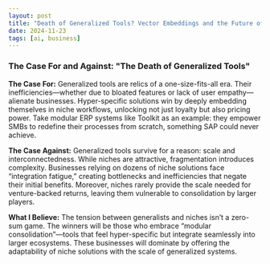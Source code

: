 ```yaml
---
layout: post
title: "Death of Generalized Tools? Vector Embeddings and the Future of AI"
date: 2024-11-23
tags: [ai, business]
---
```


### The Case For and Against: "The Death of Generalized Tools"
**The Case For:** Generalized tools are relics of a one-size-fits-all era. Their inefficiencies—whether due to bloated features or lack of user empathy—alienate businesses. Hyper-specific solutions win by deeply embedding themselves in niche workflows, unlocking not just loyalty but also pricing power. Take modular ERP systems like Toolkit as an example: they empower SMBs to redefine their processes from scratch, something SAP could never achieve.

**The Case Against:** Generalized tools survive for a reason: scale and interconnectedness. While niches are attractive, fragmentation introduces complexity. Businesses relying on dozens of niche solutions face “integration fatigue,” creating bottlenecks and inefficiencies that negate their initial benefits. Moreover, niches rarely provide the scale needed for venture-backed returns, leaving them vulnerable to consolidation by larger players.

**What I Believe:** The tension between generalists and niches isn’t a zero-sum game. The winners will be those who embrace “modular consolidation”—tools that feel hyper-specific but integrate seamlessly into larger ecosystems. These businesses will dominate by offering the adaptability of niche solutions with the scale of generalized systems.